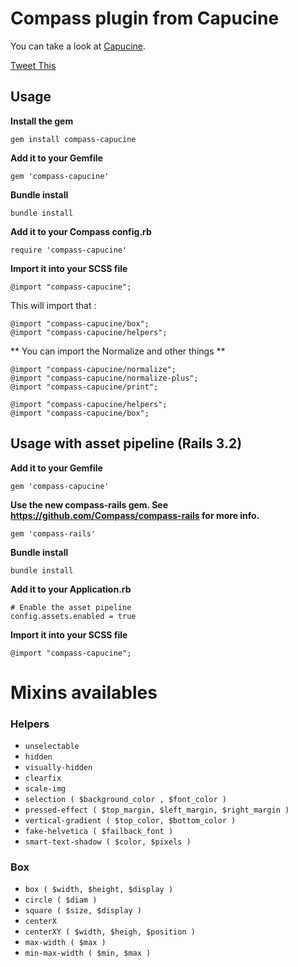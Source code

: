 # Compass plugin from Capucine

You can take a look at [Capucine](http://github.com/damln/Capucine).  

<a href="https://twitter.com/share" class="twitter-share-button" data-via="damln">Tweet This</a>

<script>!function(d,s,id){var js,fjs=d.getElementsByTagName(s)[0];if(!d.getElementById(id)){js=d.createElement(s);js.id=id;js.src="//platform.twitter.com/widgets.js";fjs.parentNode.insertBefore(js,fjs);}}(document,"script","twitter-wjs");</script>


## Usage

**Install the gem**

    gem install compass-capucine

**Add it to your Gemfile**

    gem 'compass-capucine'

**Bundle install**

    bundle install

**Add it to your Compass config.rb**

    require 'compass-capucine'

**Import it into your SCSS file**

    @import "compass-capucine";
    
This will import that :

    @import "compass-capucine/box";
    @import "compass-capucine/helpers";

** You can import the Normalize and other things **

    @import "compass-capucine/normalize";
    @import "compass-capucine/normalize-plus";
    @import "compass-capucine/print";
   
    @import "compass-capucine/helpers";
    @import "compass-capucine/box";

## Usage with asset pipeline (Rails 3.2)

**Add it to your Gemfile**

    gem 'compass-capucine'

**Use the new compass-rails gem.  See https://github.com/Compass/compass-rails for more info.**

    gem 'compass-rails'

**Bundle install**

    bundle install

**Add it to your Application.rb**
        
    # Enable the asset pipeline
    config.assets.enabled = true

**Import it into your SCSS file**

    @import "compass-capucine";
    
 
# Mixins availables

### Helpers 

- `unselectable`
- `hidden`
- `visually-hidden`
- `clearfix`
- `scale-img`
- `selection ( $background_color , $font_color )`
- `pressed-effect ( $top_margin, $left_margin, $right_margin )`
- `vertical-gradient ( $top_color, $bottom_color )`
- `fake-helvetica ( $failback_font )`
- `smart-text-shadow ( $color, $pixels )`

### Box

- `box ( $width, $height, $display )`
- `circle ( $diam )`
- `square ( $size, $display )`
- `centerX`
- `centerXY ( $width, $heigh, $position )`
- `max-width ( $max )`
- `min-max-width ( $min, $max )`
